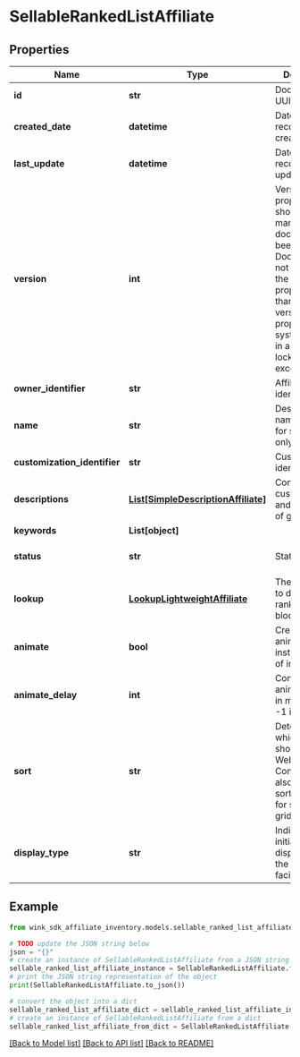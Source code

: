 # SellableRankedListAffiliate


## Properties

Name | Type | Description | Notes
------------ | ------------- | ------------- | -------------
**id** | **str** | Document UUID | [optional] 
**created_date** | **datetime** | Datetime this record was first created | [optional] 
**last_update** | **datetime** | Datetime this record was last updated | [optional] 
**version** | **int** | Version property that shows how many times this document has been persisted. Document will not persist if the version property is less than current version property in the system. Result in an optimistic locking exception. | [optional] 
**owner_identifier** | **str** | AffiliateAccount identifier | 
**name** | **str** | Descriptive name of this list for seller use only | 
**customization_identifier** | **str** | Customization identifier | 
**descriptions** | [**List[SimpleDescriptionAffiliate]**](SimpleDescriptionAffiliate.md) | Contains custom title and description of grid | 
**keywords** | **List[object]** |  | 
**status** | **str** | Status | [default to 'ACTIVE']
**lookup** | [**LookupLightweightAffiliate**](LookupLightweightAffiliate.md) | The destination to display ranked blocking from. | 
**animate** | **bool** | Create an animated gif instead of a list of images | [optional] [default to False]
**animate_delay** | **int** | Controls animation delay in milliseconds. -1 is disabled | [optional] [default to -1]
**sort** | **str** | Determines which badge to show on the Web Component. Is also used to sort properties for search grids. | [optional] 
**display_type** | **str** | Indicate which initial values to display first on the front-facing card | [optional] [default to 'NATIVE']

## Example

```python
from wink_sdk_affiliate_inventory.models.sellable_ranked_list_affiliate import SellableRankedListAffiliate

# TODO update the JSON string below
json = "{}"
# create an instance of SellableRankedListAffiliate from a JSON string
sellable_ranked_list_affiliate_instance = SellableRankedListAffiliate.from_json(json)
# print the JSON string representation of the object
print(SellableRankedListAffiliate.to_json())

# convert the object into a dict
sellable_ranked_list_affiliate_dict = sellable_ranked_list_affiliate_instance.to_dict()
# create an instance of SellableRankedListAffiliate from a dict
sellable_ranked_list_affiliate_from_dict = SellableRankedListAffiliate.from_dict(sellable_ranked_list_affiliate_dict)
```
[[Back to Model list]](../README.md#documentation-for-models) [[Back to API list]](../README.md#documentation-for-api-endpoints) [[Back to README]](../README.md)


